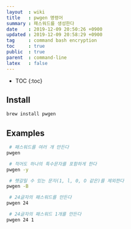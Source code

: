 ```yaml
---
layout  : wiki
title   : pwgen 명령어
summary : 패스워드를 생성한다
date    : 2019-12-09 20:50:26 +0900
updated : 2019-12-09 20:58:29 +0900
tag     : command bash encryption
toc     : true
public  : true
parent  : command-line
latex   : false
---
```

* TOC
{:toc}

## Install
```sh
brew install pwgen
```

## Examples
```sh
 # 패스워드를 여러 개 만든다
pwgen

 # 적어도 하나의 특수문자를 포함하게 한다
pwgen -y

 # 헷갈릴 수 있는 문자(1, l, 0, O 같은)를 제외한다
pwgen -B

 # 24글자의 패스워드를 만든다
pwgen 24

 # 24글자의 패스워드 1개를 만든다
pwgen 24 1
```
